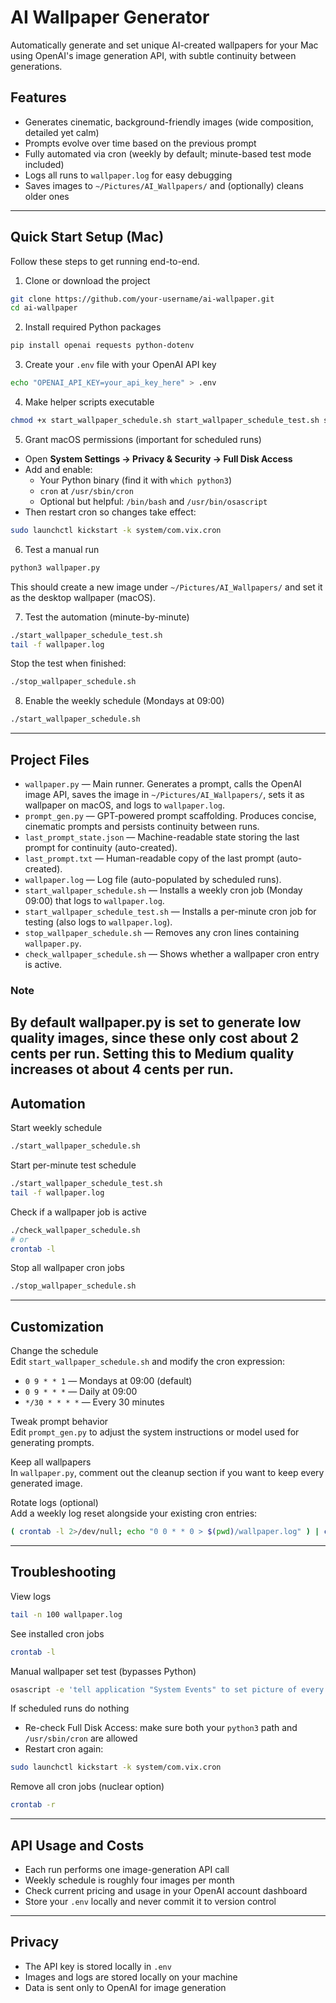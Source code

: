 # AI Wallpaper Generator

Automatically generate and set unique AI-created wallpapers for your Mac using OpenAI's image generation API, with subtle continuity between generations.

## Features

- Generates cinematic, background-friendly images (wide composition, detailed yet calm)
- Prompts evolve over time based on the previous prompt
- Fully automated via cron (weekly by default; minute-based test mode included)
- Logs all runs to `wallpaper.log` for easy debugging
- Saves images to `~/Pictures/AI_Wallpapers/` and (optionally) cleans older ones

---

## Quick Start Setup (Mac)

Follow these steps to get running end-to-end.

1) Clone or download the project
~~~~bash
git clone https://github.com/your-username/ai-wallpaper.git
cd ai-wallpaper
~~~~

2) Install required Python packages
~~~~bash
pip install openai requests python-dotenv
~~~~

3) Create your `.env` file with your OpenAI API key
~~~~bash
echo "OPENAI_API_KEY=your_api_key_here" > .env
~~~~

4) Make helper scripts executable
~~~~bash
chmod +x start_wallpaper_schedule.sh start_wallpaper_schedule_test.sh stop_wallpaper_schedule.sh check_wallpaper_schedule.sh
~~~~

5) Grant macOS permissions (important for scheduled runs)

- Open **System Settings → Privacy & Security → Full Disk Access**
- Add and enable:
  - Your Python binary (find it with `which python3`)
  - `cron` at `/usr/sbin/cron`
  - Optional but helpful: `/bin/bash` and `/usr/bin/osascript`
- Then restart cron so changes take effect:
~~~~bash
sudo launchctl kickstart -k system/com.vix.cron
~~~~

6) Test a manual run
~~~~bash
python3 wallpaper.py
~~~~
This should create a new image under `~/Pictures/AI_Wallpapers/` and set it as the desktop wallpaper (macOS).

7) Test the automation (minute-by-minute)
~~~~bash
./start_wallpaper_schedule_test.sh
tail -f wallpaper.log
~~~~
Stop the test when finished:
~~~~bash
./stop_wallpaper_schedule.sh
~~~~

8) Enable the weekly schedule (Mondays at 09:00)
~~~~bash
./start_wallpaper_schedule.sh
~~~~

---

## Project Files

- `wallpaper.py` — Main runner. Generates a prompt, calls the OpenAI image API, saves the image in `~/Pictures/AI_Wallpapers/`, sets it as wallpaper on macOS, and logs to `wallpaper.log`.
- `prompt_gen.py` — GPT-powered prompt scaffolding. Produces concise, cinematic prompts and persists continuity between runs.
- `last_prompt_state.json` — Machine-readable state storing the last prompt for continuity (auto-created).
- `last_prompt.txt` — Human-readable copy of the last prompt (auto-created).
- `wallpaper.log` — Log file (auto-populated by scheduled runs).
- `start_wallpaper_schedule.sh` — Installs a weekly cron job (Monday 09:00) that logs to `wallpaper.log`.
- `start_wallpaper_schedule_test.sh` — Installs a per-minute cron job for testing (also logs to `wallpaper.log`).
- `stop_wallpaper_schedule.sh` — Removes any cron lines containing `wallpaper.py`.
- `check_wallpaper_schedule.sh` — Shows whether a wallpaper cron entry is active.

### Note
By default wallpaper.py is set to generate low quality images, since these only cost about 2 cents per run. Setting this to Medium quality increases ot about 4 cents per run.
---

## Automation

Start weekly schedule
~~~~bash
./start_wallpaper_schedule.sh
~~~~

Start per-minute test schedule
~~~~bash
./start_wallpaper_schedule_test.sh
tail -f wallpaper.log
~~~~

Check if a wallpaper job is active
~~~~bash
./check_wallpaper_schedule.sh
# or
crontab -l
~~~~

Stop all wallpaper cron jobs
~~~~bash
./stop_wallpaper_schedule.sh
~~~~

---

## Customization

Change the schedule  
Edit `start_wallpaper_schedule.sh` and modify the cron expression:
- `0 9 * * 1` — Mondays at 09:00 (default)
- `0 9 * * *` — Daily at 09:00
- `*/30 * * * *` — Every 30 minutes

Tweak prompt behavior  
Edit `prompt_gen.py` to adjust the system instructions or model used for generating prompts.

Keep all wallpapers  
In `wallpaper.py`, comment out the cleanup section if you want to keep every generated image.

Rotate logs (optional)  
Add a weekly log reset alongside your existing cron entries:
~~~~bash
( crontab -l 2>/dev/null; echo "0 0 * * 0 > $(pwd)/wallpaper.log" ) | crontab -
~~~~

---

## Troubleshooting

View logs
~~~~bash
tail -n 100 wallpaper.log
~~~~

See installed cron jobs
~~~~bash
crontab -l
~~~~

Manual wallpaper set test (bypasses Python)
~~~~bash
osascript -e 'tell application "System Events" to set picture of every desktop to POSIX file "'"$HOME/Pictures/AI_Wallpapers/any.png"'"'
~~~~

If scheduled runs do nothing
- Re-check Full Disk Access: make sure both your `python3` path and `/usr/sbin/cron` are allowed
- Restart cron again:
~~~~bash
sudo launchctl kickstart -k system/com.vix.cron
~~~~

Remove all cron jobs (nuclear option)
~~~~bash
crontab -r
~~~~

---

## API Usage and Costs

- Each run performs one image-generation API call
- Weekly schedule is roughly four images per month
- Check current pricing and usage in your OpenAI account dashboard
- Store your `.env` locally and never commit it to version control

---

## Privacy

- The API key is stored locally in `.env`
- Images and logs are stored locally on your machine
- Data is sent only to OpenAI for image generation
